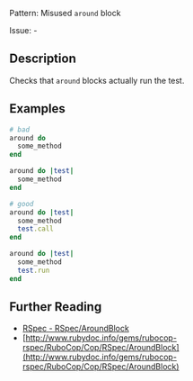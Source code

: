 Pattern: Misused `around` block

Issue: -

## Description

Checks that `around` blocks actually run the test.

## Examples

```ruby
# bad
around do
  some_method
end

around do |test|
  some_method
end

# good
around do |test|
  some_method
  test.call
end

around do |test|
  some_method
  test.run
end
```

## Further Reading

* [RSpec - RSpec/AroundBlock](https://rubocop-rspec.readthedocs.io/en/latest/cops_rspec/#rspecaroundblock)
* [http://www.rubydoc.info/gems/rubocop-rspec/RuboCop/Cop/RSpec/AroundBlock](http://www.rubydoc.info/gems/rubocop-rspec/RuboCop/Cop/RSpec/AroundBlock)
